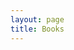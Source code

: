 ```yaml
---
layout: page
title: Books
---
```


  <head>
    <style>
      table,
      tr,
      td {
        border: 0;
        background-color: transparent !important;
      }

      td:first-of-type,
      .exceptional {
        color: #0074d9;
      }

      td:nth-of-type(2) {
        font-style: italic;
      }
    </style>

  </head>

While the natural intuition is that new, fresh information is the most valuable, it's often the opposite: fresh information often has [too much noise](https://fs.blog/2012/05/noise-and-signal-nassim-taleb/) to be useful.

Books are dense and cheap, and my temperament to be slightly impatient with written content makes me a fan of the [massive input style of learning.](https://nintil.com/massive-input-spaced-repetition)

**I've read less than half of these!** I highly recommend skimming and only completing books that really are good all the way through.

<p class="exceptional">Books marked with ● were good</p>
<table>
  <tr>
    <td></td>
    <td>Ford, Neal</td>
    <td>Software Architecture: The Hard Parts</td>
  </tr>

  <tr>
    <td></td>
    <td>Saxon, Lynn</td>
    <td>Sex at Dusk: Lifting the Shiny Wrapping from Sex at Dawn</td>
  </tr>

  <tr>
    <td></td>
    <td>Bhattacharya, Ananyo</td>
    <td>The Man from the Future</td>
  </tr>

  <tr>
    <td></td>
    <td>Lonergan, Bernard J.F.</td>
    <td>Collected Works of Bernard Lonergan</td>
  </tr>

  <tr>
    <td></td>
    <td>Peterson, Eugene H.</td>
    <td>The Message</td>
  </tr>

  <tr>
    <td></td>
    <td>Eckermann, Johann Peter</td>
    <td>Conversations of Goethe</td>
  </tr>

  <tr>
    <td></td>
    <td>Brehm, John</td>
    <td>Poetry of Impermanence, Mindfulness, and Joy</td>
  </tr>

  <tr>
    <td></td>
    <td>Mumford, Lewis</td>
    <td>The City in History</td>
  </tr>

  <tr>
    <td></td>
    <td>Armstrong, Jeffrey</td>
    <td>The Bhagavad Gita Comes Alive: A Radical Translation</td>
  </tr>

  <tr>
    <td></td>
    <td>King, Stephen</td>
    <td>On Writing</td>
  </tr>

  <tr>
    <td></td>
    <td>Mahfouz, Naguib</td>
    <td>The Cairo Trilogy</td>
  </tr>

  <tr>
    <td></td>
    <td>Collins, J.</td>
    <td>The Simple Path to Wealth</td>
  </tr>

  <tr>
    <td></td>
    <td>Carr, Nicholas</td>
    <td>The Shallows</td>
  </tr>

  <tr>
    <td></td>
    <td>Ruden, Sarah</td>
    <td>The Gospels</td>
  </tr>

  <tr>
    <td></td>
    <td>McLuhan, Marshall</td>
    <td>Understanding Media: The Extensions of Man</td>
  </tr>

  <tr>
    <td>●</td>
    <td>Postman, Neil</td>
    <td>Technopoly: The Surrender of Culture to Technology</td>
  </tr>

  <tr>
    <td>●</td>
    <td>Morgan, Edmund S.</td>
    <td>Benjamin Franklin</td>
  </tr>

  <tr>
    <td></td>
    <td>Bacon, Francis</td>
    <td>The New Atlantis</td>
  </tr>

  <tr>
    <td></td>
    <td>Galeson, David W.</td>
    <td>
      Old Masters and Young Geniuses: The Two Life Cycles of Artistic
      Creativity
    </td>
  </tr>

  <tr>
    <td></td>
    <td>Stamets, Paul</td>
    <td>Mycelium Running</td>
  </tr>

  <tr>
    <td></td>
    <td>Roberts, Andrew</td>
    <td>Churchill</td>
  </tr>

  <tr>
    <td></td>
    <td>Nagarjuna</td>
    <td>
      The Fundamental Wisdom of the Middle Way: Nagarjuna's
      Mulamadhyamakakarika
    </td>
  </tr>

  <tr>
    <td></td>
    <td>Kuhn, Thomas</td>
    <td>The Structure of Scientific Revolutions</td>
  </tr>

  <tr>
    <td></td>
    <td>
      Manning, Christopher D.; Raghavan, Prabhakar; Schütze, Hinrich
    </td>
    <td>Introduction to Information Retrieval</td>
  </tr>

  <tr>
    <td></td>
    <td>Spolsky, Joel</td>
    <td>The Best Software Writing I</td>
  </tr>

  <tr>
    <td></td>
    <td>Greenaway, Frank</td>
    <td>John Dalton and the Atom</td>
  </tr>

  <tr>
    <td></td>
    <td>Vinge, Vernor</td>
    <td>A Deepness in the Sky</td>
  </tr>

  <tr>
    <td></td>
    <td>Moon, Charles; Whateley, Michael; Evans, Anthony M.</td>
    <td>Introduction to Mineral Exploration</td>
  </tr>

  <tr>
    <td></td>
    <td>Shelley, Mary</td>
    <td>Frankenstein</td>
  </tr>

  <tr>
    <td></td>
    <td>Popper, Karl; Notturno, M.A.</td>
    <td>The Myth of the Framework</td>
  </tr>

  <tr>
    <td></td>
    <td>Kleppmann, Martin</td>
    <td>Designing Data-Intensive Applications</td>
  </tr>

  <tr>
    <td></td>
    <td>Tufte, Edward R.</td>
    <td>The Visual Display of Quantitative Information</td>
  </tr>

  <tr>
    <td></td>
    <td>Schuler, Lou; Cosgrove, Alwyn</td>
    <td>The New Rules of Lifting</td>
  </tr>

  <tr>
    <td></td>
    <td>Hitchens, Christopher</td>
    <td>Letters to a Young Contrarian</td>
  </tr>

  <tr>
    <td></td>
    <td>Levy, Steven</td>
    <td>Hackers</td>
  </tr>

  <tr>
    <td></td>
    <td>Gil, Elad</td>
    <td>High Growth Handbook</td>
  </tr>

  <tr>
    <td></td>
    <td>Petzinger, Thomas</td>
    <td>Hard Landing</td>
  </tr>

  <tr>
    <td></td>
    <td>Bloom, Allan; Kirsch, Adam</td>
    <td>The Republic of Plato</td>
  </tr>

  <tr>
    <td></td>
    <td>Parfit, Derek</td>
    <td>Reasons and Persons</td>
  </tr>

  <tr>
    <td></td>
    <td>Deutsch, David</td>
    <td>The Fabric of Reality</td>
  </tr>

  <tr>
    <td></td>
    <td>Boswell, James</td>
    <td>The Life of Samuel Johnson</td>
  </tr>

  <tr>
    <td></td>
    <td>Hemingway, Ernest</td>
    <td>A Moveable Feast</td>
  </tr>

  <tr>
    <td></td>
    <td>Unknown</td>
    <td>The Best of edw519</td>
  </tr>

  <tr>
    <td>●</td>
    <td>Cajal, Santiago Ramón y</td>
    <td>Advice for a Young Investigator</td>
  </tr>

  <tr>
    <td></td>
    <td>Mumford, Lewis</td>
    <td>The Myth of the Machine</td>
  </tr>

  <tr>
    <td></td>
    <td>Malcolm, Janet</td>
    <td>The Journalist and the Murderer</td>
  </tr>

  <tr>
    <td></td>
    <td>Eco, Umberto</td>
    <td>Foucault's Pendulum</td>
  </tr>

  <tr>
    <td></td>
    <td>Vinge, Vernor</td>
    <td>A Fire Upon the Deep</td>
  </tr>

  <tr>
    <td></td>
    <td>Stegner, Wallace</td>
    <td>Angle of Repose</td>
  </tr>

  <tr>
    <td></td>
    <td>Suits, Bernard</td>
    <td>The Grasshopper: Games, Life, and Utopia</td>
  </tr>

  <tr>
    <td>●</td>
    <td>Hitchens, Christopher</td>
    <td>Mortality</td>
  </tr>

  <tr>
    <td></td>
    <td>Ziporyn, trans. Brook</td>
    <td>Zhuangzi: The Complete Writings</td>
  </tr>

  <tr>
    <td></td>
    <td>Tzu, Chuang</td>
    <td>The Book of Chuang Tzu</td>
  </tr>

  <tr>
    <td></td>
    <td>Nietzsche, Friedrich</td>
    <td>Thus Spoke Zarathustra</td>
  </tr>

  <tr>
    <td></td>
    <td>Murakami, Haruki</td>
    <td>Kafka on the Shore</td>
  </tr>

  <tr>
    <td></td>
    <td>Olson, Mancur</td>
    <td>
      The Rise and Decline of Nations: Economic Growth, Stagflation, and
      Social Rigidities
    </td>
  </tr>

  <tr>
    <td></td>
    <td>Kundera, Milan</td>
    <td>The Unbearable Lightness of Being</td>
  </tr>

  <tr>
    <td></td>
    <td>Herold, J. Christopher</td>
    <td>Mind of Napoleon</td>
  </tr>

  <tr>
    <td></td>
    <td>Egan, Kieran</td>
    <td>
      The Educated Mind: How Cognitive Tools Shape Our Understanding
    </td>
  </tr>

  <tr>
    <td></td>
    <td>Krishnamurti</td>
    <td>Think on These Things</td>
  </tr>

  <tr>
    <td>●</td>
    <td>Salter, James</td>
    <td>The Hunters</td>
  </tr>

  <tr>
    <td></td>
    <td>Moitessier, Bernard</td>
    <td>The Long Way</td>
  </tr>

  <tr>
    <td></td>
    <td>Wills, Garry</td>
    <td>Nixon Agonistes</td>
  </tr>

  <tr>
    <td>●</td>
    <td>Morison, Elting E.</td>
    <td>Men, Machines, and Modern Times</td>
  </tr>

  <tr>
    <td></td>
    <td>Goldacre, Ben</td>
    <td>Bad Pharma</td>
  </tr>

  <tr>
    <td></td>
    <td>Lee, Bruce</td>
    <td>Striking Thoughts - Bruce Lee's Wisdom for Daily Living</td>
  </tr>

  <tr>
    <td></td>
    <td>Founder, CEO & Chairman of Genentech, Inc.</td>
    <td>Genentech Oral History</td>
  </tr>

  <tr>
    <td></td>
    <td>Assange, Julian</td>
    <td>Cypherpunks</td>
  </tr>

  <tr>
    <td></td>
    <td>Mongan, John</td>
    <td>Programming Interviews Exposed</td>
  </tr>

  <tr>
    <td></td>
    <td>Wolfe, Tom</td>
    <td>The Right Stuff</td>
  </tr>

  <tr>
    <td></td>
    <td>Olson, Jeff</td>
    <td>The Slight Edge</td>
  </tr>

  <tr>
    <td></td>
    <td>Root-Bernstein, Robert Scott</td>
    <td>
      Discovering, Inventing and Solving Problems at the Frontiers of
      Scientific Knowledge
    </td>
  </tr>

  <tr>
    <td></td>
    <td>Pólya, G.</td>
    <td>How to Solve It</td>
  </tr>

  <tr>
    <td></td>
    <td>Koster, Raph</td>
    <td>A Theory of Fun</td>
  </tr>

  <tr>
    <td></td>
    <td>Egan, Greg</td>
    <td>The Clockwork Rocket</td>
  </tr>

  <tr>
    <td></td>
    <td>Lawrence, T.E.</td>
    <td>The Seven Pillars of Wisdom</td>
  </tr>

  <tr>
    <td>●</td>
    <td>Tan, Shaun</td>
    <td>The Arrival</td>
  </tr>

  <tr>
    <td></td>
    <td>Goldsmith, Marshall; Reiter, Mark</td>
    <td>
      What Got You Here Won't Get You There: How Successful People
      Become Even More Successful
    </td>
  </tr>

  <tr>
    <td></td>
    <td>Pema Chödrön</td>
    <td>The Wisdom of No Escape</td>
  </tr>

  <tr>
    <td>●</td>
    <td>Klinkenborg, Verlyn</td>
    <td>Several Short Sentences About Writing</td>
  </tr>

  <tr>
    <td></td>
    <td>Kushner, David</td>
    <td>Masters of Doom</td>
  </tr>

  <tr>
    <td></td>
    <td>McConnell, Steve</td>
    <td>Code Complete</td>
  </tr>

  <tr>
    <td></td>
    <td>Eggers, Dave</td>
    <td>
      A Heartbreaking Work of Staggering Genius: A Memoir Based on a
      True Story
    </td>
  </tr>

  <tr>
    <td></td>
    <td>Steves, Rick</td>
    <td>Rick Steves Europe Through the Back Door 2018</td>
  </tr>

  <tr>
    <td></td>
    <td>Klosterman, Chuck</td>
    <td>But What If We're Wrong?</td>
  </tr>

  <tr>
    <td></td>
    <td>McPhee, John</td>
    <td>A Sense of Where You Are: Bill Bradley at Princeton</td>
  </tr>

  <tr>
    <td></td>
    <td>Hardy, G.H.</td>
    <td>A Mathematician's Apology</td>
  </tr>

  <tr>
    <td>●</td>
    <td>Frankfurt, Harry</td>
    <td>On Bullshit</td>
  </tr>

  <tr>
    <td>●</td>
    <td>Finnegan, William</td>
    <td>Barbarian Days</td>
  </tr>

  <tr>
    <td></td>
    <td>Thomas, Elizabeth Marshall</td>
    <td>The Old Way</td>
  </tr>

  <tr>
    <td></td>
    <td>Goldstein, Rebecca</td>
    <td>Incompleteness: The Proof and Paradox of Kurt Gödel</td>
  </tr>

  <tr>
    <td></td>
    <td>Sillitoe, Alan</td>
    <td>The Loneliness of the Long Distance Runner</td>
  </tr>

  <tr>
    <td>●</td>
    <td>Foundation, Point</td>
    <td>Whole Earth Catalog</td>
  </tr>

  <tr>
    <td></td>
    <td>Aaronson, Scott</td>
    <td>Quantum Computing Since Democritus</td>
  </tr>

  <tr>
    <td></td>
    <td>Fitzgerald, F. Scott</td>
    <td>Tender Is the Night</td>
  </tr>

  <tr>
    <td></td>
    <td>Mumford, Lewis</td>
    <td>Technics and Civilization</td>
  </tr>

  <tr>
    <td></td>
    <td>Osnos, Evan</td>
    <td>Age of Ambition</td>
  </tr>

  <tr>
    <td></td>
    <td>Basho, Matsuo</td>
    <td>On Love and Barley: Haiku of Basho</td>
  </tr>

  <tr>
    <td>●</td>
    <td>Clarke, Larry</td>
    <td>Tulsa</td>
  </tr>

  <tr>
    <td></td>
    <td>Hunt, Andrew; Thomas, David</td>
    <td>The Pragmatic Programmer: From Journeyman to Master</td>
  </tr>

  <tr>
    <td>●</td>
    <td>Tsu, Lao</td>
    <td>Tao Te Ching</td>
  </tr>

  <tr>
    <td></td>
    <td>Clark, Kenneth</td>
    <td>The Nude, a Study in Ideal Form</td>
  </tr>

  <tr>
    <td></td>
    <td>Child, Lydia Maria</td>
    <td>American Frugal Housewife</td>
  </tr>

  <tr>
    <td></td>
    <td>Popper, Karl</td>
    <td>The Open Society and Its Enemies</td>
  </tr>

  <tr>
    <td></td>
    <td>Eghbal, Nadia</td>
    <td>Working in Public</td>
  </tr>

  <tr>
    <td></td>
    <td>Roth, Benjamin; Ledbetter, James; Roth, Daniel B.</td>
    <td>The Great Depression: A Diary</td>
  </tr>

  <tr>
    <td></td>
    <td>Miller, Madeline</td>
    <td>Circe</td>
  </tr>

  <tr>
    <td></td>
    <td>Easwaran, Eknath</td>
    <td>The Bhagavad Gita</td>
  </tr>

  <tr>
    <td>●</td>
    <td>Mitchell, Stephen</td>
    <td>Bhagavad Gita</td>
  </tr>

  <tr>
    <td></td>
    <td>Cole, K.C.</td>
    <td>
      Something Incredibly Wonderful Happens: An Intimate Biography of
      Frank Oppenheimer
    </td>
  </tr>

  <tr>
    <td></td>
    <td>Feynman, Richard P.</td>
    <td>The Pleasure of Finding Things Out</td>
  </tr>

  <tr>
    <td></td>
    <td>Gordon, J.E.</td>
    <td>Structures: Or Why Things Don't Fall Down</td>
  </tr>

  <tr>
    <td></td>
    <td>Caplan, Bryan</td>
    <td>The Case against Education</td>
  </tr>
  <tr>
    <td></td>
    <td>Newton, Sir Isaac</td>
    <td>
      The Principia: Mathematical Principles of Natural Philosophy
    </td>
  </tr>
  <tr>
    <td></td>
    <td>Hamilton, Edith</td>
    <td>
      Mythology: Timeless Tales of Gods and Heroes, 75th Anniversary
      Illustrated Edition
    </td>
  </tr>
  <tr>
    <td>●</td>
    <td>Wilde, Oscar,Frankel, Nicholas</td>
    <td>The Uncensored Picture of Dorian Gray</td>
  </tr>
  <tr>
    <td></td>
    <td>Pueblo, Yung</td>
    <td>Inward</td>
  </tr>
  <tr>
    <td></td>
    <td>Plutarch & Stadter, Philip A. & Waterfield, Robin</td>
    <td>Greek Lives</td>
  </tr>
  <tr>
    <td></td>
    <td>Sacks, Oliver</td>
    <td>On the Move</td>
  </tr>
  <tr>
    <td></td>
    <td>Waldrop, M. Mitchell</td>
    <td>The Dream Machine</td>
  </tr>
  <tr>
    <td></td>
    <td>Mechner, Jordan</td>
    <td>The Making of Prince of Persia: Journals 1985-1993</td>
  </tr>
  <tr>
    <td></td>
    <td>Glass, Robert L.</td>
    <td>
      Addison Wesley - Facts and Fallacies of Software Engineering
    </td>
  </tr>
  <tr>
    <td>●</td>
    <td>Henri, Robert</td>
    <td>The Art Spirit</td>
  </tr>
  <tr>
    <td></td>
    <td>Père, Alexandre Dumas</td>
    <td>The Count of Monte Cristo</td>
  </tr>
  <tr>
    <td></td>
    <td>Alexander, Caroline</td>
    <td>The Endurance: Shackleton's Legendary Antarctic Expedition</td>
  </tr>
  <tr>
    <td></td>
    <td>Kidder, Tracy</td>
    <td>The Soul of a New Machine</td>
  </tr>
  <tr>
    <td></td>
    <td>
      Saavedra, Miguel De Cervantes & Grossman, Edith & Bloom, Harold
    </td>
    <td>Don Quixote</td>
  </tr>

  <tr>
    <td></td>
    <td>Kaufman, Josh</td>
    <td>
      How to Fight a Hydra: Face Your Fears, Pursue Your Ambitions, and
      Become the Hero You Are Destined to Be
    </td>
  </tr>
  <tr>
    <td>●</td>
    <td>Crawford, Matthew B.</td>
    <td>
      World Beyond Your Head : On Becoming an Individual in an Age of
      Distraction (9780374708443)
    </td>
  </tr>
  <tr>
    <td></td>
    <td>Richardson, Bailey & Huynh, Kevin & Sotto, Kai Elmer</td>
    <td>Get Together: How to build a community with your people</td>
  </tr>
  <tr>
    <td></td>
    <td>Larson, Will</td>
    <td>Staff Engineer: Leadership beyond the management track</td>
  </tr>
  <tr>
    <td>●</td>
    <td>Simmons, Dan</td>
    <td>Hyperion</td>
  </tr>
  <tr>
    <td></td>
    <td>Desconocido</td>
    <td>Heartstopper</td>
  </tr>
  <tr>
    <td></td>
    <td>Taleb, Nassim Nicholas</td>
    <td>Statistical Consequences of Fat Tails</td>
  </tr>
  <tr>
    <td>●</td>
    <td>Kuran, Timur</td>
    <td>
      Private Truths, Public Lies. The Social Consequences of Preference
      Falsification (1997, Harvard University Press)
    </td>
  </tr>
  <tr>
    <td></td>
    <td>Dawkins, Richard</td>
    <td>The Blind Watchmaker</td>
  </tr>
  <tr>
    <td></td>
    <td>Unknown</td>
    <td>Structure and Interpretation of Computer Programs</td>
  </tr>
  <tr>
    <td></td>
    <td>Unknown</td>
    <td>Images of Organization</td>
  </tr>
  <tr>
    <td></td>
    <td>Jackall, Robert</td>
    <td>Moral Mazes: The World of Corporate Managers</td>
  </tr>

  <tr>
    <td></td>
    <td>Gallwey, W. Timothy</td>
    <td>The Inner Game of Tennis</td>
  </tr>
  <tr>
    <td></td>
    <td>Smart, Nigel</td>
    <td>Cryptography: An Introduction</td>
  </tr>
  <tr>
    <td></td>
    <td>Root-Bernstein, Robert</td>
    <td>
      Sparks of Genius: The 13 Thinking Tools of the World's Most
      Creative People
    </td>
  </tr>
  <tr>
    <td></td>
    <td>Lane, Nick</td>
    <td>The Vital Question: Why Is Life the Way It Is?</td>
  </tr>
  <tr>
    <td></td>
    <td>Lansing, Alfred</td>
    <td>Endurance</td>
  </tr>
  <tr>
    <td></td>
    <td>Compilers</td>
    <td>Principles, Techniques, and Tools 2nd Edition</td>
  </tr>
  <tr>
    <td></td>
    <td>Henrich, Joseph</td>
    <td>
      The Secret of Our Success: How Culture Is Driving Human Evolution,
      Domesticating Our Species, and Making Us Smarter
    </td>
  </tr>
  <tr>
    <td></td>
    <td>Herlihy, Maurice</td>
    <td>The Art of Multiprocessor Programming, 2nd Edition</td>
  </tr>
  <tr>
    <td></td>
    <td>Peterson, Jordan B.</td>
    <td>Beyond Order</td>
  </tr>
  <tr>
    <td></td>
    <td>Durant, Will</td>
    <td>The Greatest Minds and Ideas of All Time</td>
  </tr>
  <tr>
    <td>●</td>
    <td>Yourcenar, Marguerite</td>
    <td>Memoirs of Hadrian</td>
  </tr>
  <tr>
    <td></td>
    <td>Gawande, Atul</td>
    <td>Being Mortal: Medicine and What Matters in the End</td>
  </tr>
  <tr>
    <td></td>
    <td>Snyder, Timothy</td>
    <td>Bloodlands</td>
  </tr>
  <tr>
    <td></td>
    <td>Horowitz, Ben</td>
    <td>
      The Hard Thing About Hard Things: Building a Business When There
      Are No Easy Answers
    </td>
  </tr>
  <tr>
    <td></td>
    <td>Grant, Adam</td>
    <td>Originals: How Non-Conformists Move the World</td>
  </tr>
  <tr>
    <td></td>
    <td>Machiavelli, Niccolo</td>
    <td>Discourses on Livy (Oxford World's Classics)</td>
  </tr>
  <tr>
    <td></td>
    <td>Huxley, Aldous</td>
    <td>Brave New World</td>
  </tr>
  <tr>
    <td></td>
    <td>Elaine N. Marieb, Katja Hoehn</td>
    <td>Human Anatomy and Physiology</td>
  </tr>
  <tr>
    <td></td>
    <td>Psyd, Sally M. Winston & Seif, Martin N. Phd</td>
    <td>
      Overcoming Unwanted Intrusive Thoughts: A CBT-Based Guide to
      Getting Over Frightening, Obsessive, or Disturbing Thoughts
    </td>
  </tr>
  <tr>
    <td></td>
    <td>Brett Slatkin</td>
    <td>
      Effective Python: 90 Specific Ways to Write Better Python, 2nd
      Edition
    </td>
  </tr>
  <tr>
    <td></td>
    <td>Ousterhout, John</td>
    <td>A Philosophy of Software Design</td>
  </tr>
  <tr>
    <td></td>
    <td>Batchelor, Stephen</td>
    <td>Buddhism without Beliefs</td>
  </tr>
  <tr>
    <td></td>
    <td>Silvera, Adam</td>
    <td>They Both Die at the End</td>
  </tr>
  <tr>
    <td></td>
    <td>Polya, G.</td>
    <td>How to Solve It (Princeton Science Library)</td>
  </tr>
  <tr>
    <td>●</td>
    <td>Miller, Madeline</td>
    <td>The Song of Achilles</td>
  </tr>
  <tr>
    <td></td>
    <td>Feynman, Richard P.</td>
    <td>The Meaning of It All: Thoughts of a Citizen-Scientist</td>
  </tr>
  <tr>
    <td></td>
    <td>Thiel, Peter & Masters, Blake</td>
    <td>Zero to One: Notes on Startups, or How to Build the Future</td>
  </tr>
  <tr>
    <td></td>
    <td>Unknown</td>
    <td>The Carnivore Cookbook 1 1</td>
  </tr>
  <tr>
    <td></td>
    <td>Baker, Shawn</td>
    <td>The Carnivore Diet</td>
  </tr>
  <tr>
    <td></td>
    <td>Duke, Annie</td>
    <td>Thinking in Bets</td>
  </tr>
  <tr>
    <td></td>
    <td>Kleon, Austin</td>
    <td>
      Steal Like an Artist: 10 Things Nobody Told You About Being
      Creative
    </td>
  </tr>
  <tr>
    <td></td>
    <td>Unknown</td>
    <td>The Princeton Companion to Mathematics</td>
  </tr>
  <tr>
    <td></td>
    <td>Machiavelli, Niccolo</td>
    <td>The Prince</td>
  </tr>
  <tr>
    <td></td>
    <td>Dixit, Avinash</td>
    <td>Microeconomics: A Very Short Introduction</td>
  </tr>
  <tr>
    <td></td>
    <td>Hazlitt, Henry</td>
    <td>Economics in One Lesson</td>
  </tr>
  <tr>
    <td></td>
    <td>Mello, Anthony de & Stroud, J. Anthony</td>
    <td>The Way to Love: The Last Meditations of Anthony de Mello</td>
  </tr>
  <tr>
    <td></td>
    <td>Bacon, Francis</td>
    <td>The Essays or Counsels, Civil and Moral</td>
  </tr>
  <tr>
    <td></td>
    <td>Zen, Presentation</td>
    <td>Simple Ideas on Presentation Design and Delivery (2nd ed)</td>
  </tr>
  <tr>
    <td></td>
    <td>DeMarco, Tom</td>
    <td>Peopleware: Productive Projects and Teams (3rd Edition)</td>
  </tr>
  <tr>
    <td></td>
    <td>Demarco, Tom</td>
    <td>
      Slack: Getting Past Burnout, Busywork, and the Myth of Total
      Efficiency
    </td>
  </tr>
  <tr>
    <td></td>
    <td>Lakoff, George</td>
    <td>
      Don't Think of an Elephant!: Know Your Values and Frame the Debate
    </td>
  </tr>
  <tr>
    <td></td>
    <td>Grove, Andrew S.</td>
    <td>Only the Paranoid Survive</td>
  </tr>
  <tr>
    <td></td>
    <td>Euclid</td>
    <td>The first six books of the Elements of Euclid</td>
  </tr>
  <tr>
    <td></td>
    <td>Pascarelli, Emil F.</td>
    <td>
      Dr. Pascarelli's complete guide to repetitive strain injury: what
      you need to know about RSI and carpal tunnel syndrome
    </td>
  </tr>
  <tr>
    <td></td>
    <td>Wong, Eva</td>
    <td>Lieh-tzu</td>
  </tr>
  <tr>
    <td></td>
    <td>Blofeld, John</td>
    <td>The Zen Teaching of Huang-Po: On the Transmission of Mind</td>
  </tr>
  <tr>
    <td></td>
    <td>Osho</td>
    <td>Osho, Books I have Loved</td>
  </tr>
  <tr>
    <td></td>
    <td>Varian, Hal R</td>
    <td>Intermediate Microeconomics</td>
  </tr>
  <tr>
    <td></td>
    <td>Morris, Edmund</td>
    <td>Edison</td>
  </tr>
  <tr>
    <td></td>
    <td>Unknown</td>
    <td>Your Brain on Porn</td>
  </tr>

  <tr>
    <td></td>
    <td>Voltaire</td>
    <td>Candide (Barnes & Noble Classics Series)</td>
  </tr>
  <tr>
    <td></td>
    <td>Huang, Taoist Master Alfred</td>
    <td>The Complete I Ching - 10th Anniversary Edition</td>
  </tr>
  <tr>
    <td></td>
    <td>Swartz, Aaron</td>
    <td>The Boy Who Could Change the World</td>
  </tr>
  <tr>
    <td></td>
    <td>Watts, Alan</td>
    <td>The Book: On the Taboo Against Knowing Who You Are</td>
  </tr>
  <tr>
    <td></td>
    <td>Unknown</td>
    <td>
      The Origins of Virtue: Human Instincts and the Evolution of
      Cooperation
    </td>
  </tr>
  <tr>
    <td></td>
    <td>Owens, Delia</td>
    <td>Where the Crawdads Sing</td>
  </tr>
  <tr>
    <td></td>
    <td>Jaynes, E. T.</td>
    <td>Probability Theory the Logic of Science</td>
  </tr>
  <tr>
    <td></td>
    <td>Kim, Gene & Behr, Kevin & Spafford, George</td>
    <td>The Phoenix Project</td>
  </tr>
  <tr>
    <td></td>
    <td>Goldratt, Eliyahu M.</td>
    <td>The Goal: A Process of Ongoing Improvement</td>
  </tr>
  <tr>
    <td></td>
    <td>Larson, Will</td>
    <td>An Elegant Puzzle: Systems of Engineering Management</td>
  </tr>
  <tr>
    <td></td>
    <td>Kishimi, Ichiro</td>
    <td>
      The Courage to be Disliked: The Japanese phenomenon that shows you
      how to free yourself, change your life and achieve real happiness
    </td>
  </tr>
  <tr>
    <td></td>
    <td>Neil, Drew</td>
    <td>Practical Vim, Second Edition</td>
  </tr>
  <tr>
    <td></td>
    <td>Murakami, Haruki</td>
    <td>What I Talk About When I Talk About Running</td>
  </tr>
  <tr>
    <td></td>
    <td>Emerson, Ralph Waldo</td>
    <td>
      Delphi Complete Works of Ralph Waldo Emerson (Illustrated) (Delphi
      Poets Series)
    </td>
  </tr>
  <tr>
    <td></td>
    <td>Ruhlman, Michael</td>
    <td>
      Ruhlman's Twenty: 20 Techniques, 200 Recipes, a Cook's Manifesto
    </td>
  </tr>
  <tr>
    <td></td>
    <td>Rippetoe, Mark & Kilgore, Lon</td>
    <td>Starting Strength: Basic Barbell Training</td>
  </tr>
  <tr>
    <td></td>
    <td>Jorgenson, Eric</td>
    <td>
      The Almanack of Naval Ravikant: A Guide to Wealth and Happiness
    </td>
  </tr>
  <tr>
    <td></td>
    <td>Homer & Powell, Barry B.</td>
    <td>The Odyssey</td>
  </tr>
  <tr>
    <td></td>
    <td>Abbott, Edwin A.</td>
    <td>Flatland</td>
  </tr>
  <tr>
    <td></td>
    <td>Feynman, Richard P.</td>
    <td>Six Easy Pieces</td>
  </tr>
  <tr>
    <td></td>
    <td>Kierkegaard, Soren</td>
    <td>Either/Or: A Fragment of Life</td>
  </tr>
  <tr>
    <td></td>
    <td>Jung, C. G.</td>
    <td>The Red Book: A Reader's Edition</td>
  </tr>
  <tr>
    <td></td>
    <td>Goggins, David</td>
    <td>Can't Hurt Me: Master Your Mind and Defy the Odds</td>
  </tr>
  <tr>
    <td></td>
    <td>Schopenhauer, Arthur</td>
    <td>Counsels and Maxims</td>
  </tr>
  <tr>
    <td></td>
    <td>Italo Calvino</td>
    <td>Invisible Cities</td>
  </tr>
  <tr>
    <td></td>
    <td>Haidt, Jonathan</td>
    <td>
      The Righteous Mind: Why Good People Are Divided by Politics and
      Religion
    </td>
  </tr>
  <tr>
    <td></td>
    <td>Steven, Pressfield,</td>
    <td>The War of Art</td>
  </tr>
  <tr>
    <td></td>
    <td>Liu, Cixin</td>
    <td>The Wandering Earth</td>
  </tr>
  <tr>
    <td></td>
    <td>Gottlieb, Anthony</td>
    <td>The Dream of Reason</td>
  </tr>
  <tr>
    <td></td>
    <td>Descartes, René</td>
    <td>
      Discourse on the Method of Rightly Conducting One's Reason and of
      Seeking Truth in the Sciences
    </td>
  </tr>
  <tr>
    <td></td>
    <td>Design</td>
    <td>
      Design Patterns: Elements of Reusable Object-Oriented Software
      (1994)-1
    </td>
  </tr>
  <tr>
    <td></td>
    <td>Schopenhauer, Arthur</td>
    <td>Essays and Aphorisms</td>
  </tr>
  <tr>
    <td></td>
    <td>Dalio, Ray</td>
    <td>Principles</td>
  </tr>
  <tr>
    <td></td>
    <td>Richardson, Robert D. Jr.</td>
    <td>Emerson: The Mind on Fire</td>
  </tr>
  <tr>
    <td></td>
    <td>Tchaikovsky, Adrian</td>
    <td>Children of Time</td>
  </tr>
  <tr>
    <td></td>
    <td>Hesse, Hermann</td>
    <td>Siddhartha</td>
  </tr>
  <tr>
    <td></td>
    <td>P.B.Osinga, Frans</td>
    <td>
      Science, Strategy and War: The strategic theory of John Boyd
    </td>
  </tr>
  <tr>
    <td>●</td>
    <td>Mello, Anthony de</td>
    <td>Awareness: The Perils and Opportunities of Reality</td>
  </tr>
  <tr>
    <td></td>
    <td>Pollan, Michael</td>
    <td>How to Change Your Mind</td>
  </tr>
  <tr>
    <td></td>
    <td>Palaver, Wolfgang</td>
    <td>
      René Girard's Mimetic Theory (Studies in Violence, Mimesis, &
      Culture)
    </td>
  </tr>
  <tr>
    <td></td>
    <td>Charan, Ram</td>
    <td>What the CEO Wants You to Know, Expanded and Updated</td>
  </tr>
  <tr>
    <td></td>
    <td>Yogananda, Paramahansa</td>
    <td>Autobiography of a Yogi (The Complete Edition)</td>
  </tr>
  <tr>
    <td></td>
    <td>Tufte, Edward</td>
    <td>Envisioning Information</td>
  </tr>
  <tr>
    <td></td>
    <td>Lewis, C.S.</td>
    <td>Inner Ring</td>
  </tr>
  <tr>
    <td>●</td>
    <td>Deutsch, David</td>
    <td>The Beginning of Infinity</td>
  </tr>
  <tr>
    <td></td>
    <td>Sivers, Derek</td>
    <td>Hell Yeah or No</td>
  </tr>
  <tr>
    <td></td>
    <td>Jaynes, Julian</td>
    <td>
      The Origin of Consciousness in the Breakdown of the Bicameral Mind
    </td>
  </tr>
  <tr>
    <td>●</td>
    <td>Lakoff, George & Johnson, Mark</td>
    <td>Metaphors We Live By</td>
  </tr>
  <tr>
    <td></td>
    <td>Alexander, Christopher</td>
    <td>Notes on the Synthesis of Form (Harvard Paperbacks)</td>
  </tr>
  <tr>
    <td></td>
    <td>Language, A Pattern</td>
    <td>A Pattern Language</td>
  </tr>
  <tr>
    <td></td>
    <td>Christensen, Inger</td>
    <td>alphabet (New Directions)</td>
  </tr>
  <tr>
    <td></td>
    <td>Caro, Robert A</td>
    <td>The Power Broker: Robert Moses and the fall of New York</td>
  </tr>
  <tr>
    <td></td>
    <td>Franklin, Benjamin</td>
    <td>The Autobiography of Benjamin Franklin</td>
  </tr>
  <tr>
    <td></td>
    <td>Miller, Alice</td>
    <td>The Drama of the Gifted Child</td>
  </tr>
  <tr>
    <td></td>
    <td>Drucker, Peter Ferdinand</td>
    <td>Managing Oneself</td>
  </tr>
  <tr>
    <td></td>
    <td>Weinberg, Gerald M.</td>
    <td>
      Becoming a Technical Leader: An Organic Problem-Solving Approach
    </td>
  </tr>
  <tr>
    <td></td>
    <td>Kreider, Tim</td>
    <td>We Learn Nothing</td>
  </tr>
  <tr>
    <td></td>
    <td>Ringer, Robert</td>
    <td>Winning Through Intimidation</td>
  </tr>
  <tr>
    <td>●</td>
    <td>Sacks, Oliver</td>
    <td>Gratitude</td>
  </tr>
  <tr>
    <td></td>
    <td>URSULA K, LE GUIN</td>
    <td>The Left Hand Of Darkness</td>
  </tr>
  <tr>
    <td></td>
    <td>Sedgewick, Robert & Wayne, Kevin</td>
    <td>Algorithms: Part I</td>
  </tr>
  <tr>
    <td></td>
    <td>McCarthy, Cormac</td>
    <td>Blood Meridian</td>
  </tr>
  <tr>
    <td>●</td>
    <td>Hesse, Hermann</td>
    <td>Narcissus and Goldmund</td>
  </tr>
  <tr>
    <td>●</td>
    <td>Seneca, Lucius Annaeus</td>
    <td>
      Moral Letters to Lucilius / Letters from a Stoic (Epistulae
      Morales ad Lucilium)
    </td>
  </tr>
  <tr>
    <td></td>
    <td>Stephenson, Neal</td>
    <td>Snow Crash</td>
  </tr>
  <tr>
    <td></td>
    <td>Brennan-Jobs, Lisa</td>
    <td>Small Fry</td>
  </tr>
  <tr>
    <td></td>
    <td>Kaufman, Josh</td>
    <td>The Personal MBA</td>
  </tr>
  <tr>
    <td></td>
    <td>Palmer, Ada</td>
    <td>Too Like the Lightning (Terra Ignota)</td>
  </tr>
  <tr>
    <td></td>
    <td>Seligman, Martin E. P.</td>
    <td>What You Can Change ... And What You Can't*</td>
  </tr>
  <tr>
    <td></td>
    <td>McDowell, Gayle Laakmann</td>
    <td>
      Cracking the Coding Interview: 189 Programming Questions and
      Solutions 6th Edition
    </td>
  </tr>
  <tr>
    <td></td>
    <td>Postman, Neil</td>
    <td>
      Amusing Ourselves to Death: Public Discourse in the Age of Show
      Business (20th Anniversary Edition)
    </td>
  </tr>
  <tr>
    <td>●</td>
    <td>Davidson, James Dale & Rees-Mogg, William</td>
    <td>
      The Sovereign Individual: Mastering the Transition to the
      Information Age
    </td>
  </tr>
  <tr>
    <td></td>
    <td>Durant, Will</td>
    <td>The Lessons of History</td>
  </tr>
  <tr>
    <td></td>
    <td>Christian, Brian</td>
    <td>
      Algorithms to Live By: The Computer Science of Human Decisions
    </td>
  </tr>
  <tr>
    <td></td>
    <td>Cuddy, Amy</td>
    <td>
      Presence: Bringing Your Boldest Self to Your Biggest Challenges
    </td>
  </tr>
  <tr>
    <td></td>
    <td>Sukel, Kayt</td>
    <td>
      The Art of Risk: The New Science of Courage, Caution, and Chance
    </td>
  </tr>
  <tr>
    <td></td>
    <td>Rao, Venkatesh</td>
    <td>
      Tempo: timing, tactics and strategy in narrative-driven
      decision-making
    </td>
  </tr>
  <tr>
    <td>●</td>
    <td>Seng-ts'an & Clark, Richard B.</td>
    <td>Hsin-Hsin Ming</td>
  </tr>
  <tr>
    <td></td>
    <td>Thoreau, Henry David</td>
    <td>Walden and Civil Disobedience</td>
  </tr>
  <tr>
    <td></td>
    <td>Rumelt, Richard</td>
    <td>Good Strategy/Bad Strategy</td>
  </tr>
  <tr>
    <td></td>
    <td>GIRARD, RENÉ</td>
    <td>The Girard Reader</td>
  </tr>
  <tr>
    <td></td>
    <td>Unknown</td>
    <td>The Boron Letters</td>
  </tr>
  <tr>
    <td></td>
    <td>Brown, Pierce</td>
    <td>Golden Son</td>
  </tr>
  <tr>
    <td></td>
    <td>Rao, Venkatesh</td>
    <td>Be Slightly Evil: A Playbook for Sociopaths</td>
  </tr>
  <tr>
    <td></td>
    <td>Girard, Rene & Williams, James G.</td>
    <td>I See Satan Fall Like Lightning</td>
  </tr>
  <tr>
    <td></td>
    <td>Homer</td>
    <td>The Iliad: (The Stephen Mitchell Translation)</td>
  </tr>
  <tr>
    <td>●</td>
    <td>Brown, Pierce</td>
    <td>Red Rising</td>
  </tr>
  <tr>
    <td></td>
    <td>Initiates, Three</td>
    <td>The Kybalion</td>
  </tr>
  <tr>
    <td></td>
    <td>Williams, John D.</td>
    <td>
      The Compleat Strategyst: Being a Primer on the Theory of Games of
      Strategy
    </td>
  </tr>
  <tr>
    <td></td>
    <td>Hanh, Thich Nhat</td>
    <td>The Art of Communicating</td>
  </tr>
  <tr>
    <td></td>
    <td>Navarro, Joe</td>
    <td>What Every BODY is Saying</td>
  </tr>
  <tr>
    <td></td>
    <td>Maggio, Rosalie</td>
    <td>
      How to Say It, Third Edition: Choice Words, Phrases, Sentences,
      and Paragraphs for Every Situation
    </td>
  </tr>
  <tr>
    <td></td>
    <td>Mack, Gary & Casstevens, David</td>
    <td>Mind Gym: An Athlete's Guide to Inner Excellence</td>
  </tr>
  <tr>
    <td></td>
    <td>Unknown</td>
    <td>Tao Te Ching Red Pine</td>
  </tr>
  <tr>
    <td></td>
    <td>Brown, Peter C.</td>
    <td>Make It Stick</td>
  </tr>
  <tr>
    <td></td>
    <td>Greene, Robert</td>
    <td>Mastery</td>
  </tr>
  <tr>
    <td></td>
    <td>Trott, Dave</td>
    <td>
      Predatory Thinking: A masterclass in out-thinking the competition
    </td>
  </tr>
  <tr>
    <td></td>
    <td>Richards, Chet</td>
    <td>Certain to Win</td>
  </tr>
  <tr>
    <td></td>
    <td>Rinpoche, Sakyong Miphan</td>
    <td>Turning the Mind Into an Ally</td>
  </tr>
  <tr>
    <td></td>
    <td>Trungpa, Chögyam</td>
    <td>The Collected Works of Chögyam Trungpa: Volume Eight</td>
  </tr>
  <tr>
    <td></td>
    <td>Siu, Ralph Gun Hoy</td>
    <td>The Craft of Power</td>
  </tr>
  <tr>
    <td></td>
    <td>Taleb, Nassim Nicholas</td>
    <td>Antifragile: Things That Gain from Disorder (Incerto)</td>
  </tr>
  <tr>
    <td></td>
    <td>Holiday, Ryan & Hanselman, Stephen</td>
    <td>The Daily Stoic</td>
  </tr>
  <tr>
    <td></td>
    <td>Iger, Robert</td>
    <td>The Ride of a Lifetime</td>
  </tr>
  <tr>
    <td></td>
    <td>Brooks, John</td>
    <td>Business Adventures</td>
  </tr>
  <tr>
    <td></td>
    <td>Gowers, Timothy</td>
    <td>
      Mathematics: A Very Short Introduction (Very Short Introductions)
    </td>
  </tr>
  <tr>
    <td>●</td>
    <td>Rovelli, Carlo</td>
    <td>The Order of Time</td>
  </tr>
  <tr>
    <td></td>
    <td>Susskind, Leonard</td>
    <td>
      The Theoretical Minimum: What You Need to Know to Start Doing
      Physics
    </td>
  </tr>
  <tr>
    <td></td>
    <td>Jiang, Jia</td>
    <td>
      Rejection Proof: How I Beat Fear and Became Invincible Through 100
      Days of Rejection
    </td>
  </tr>
  <tr>
    <td></td>
    <td>Lutz, William</td>
    <td>Doublespeak (Rebel Reads)</td>
  </tr>
  <tr>
    <td></td>
    <td>Herbert, Frank</td>
    <td>Dune: The Gateway Collection</td>
  </tr>
  <tr>
    <td></td>
    <td>Herbert, Frank</td>
    <td>Dune Messiah</td>
  </tr>
  <tr>
    <td></td>
    <td>Suzuki, Shunryu</td>
    <td>Zen Mind, Beginner's Mind</td>
  </tr>
  <tr>
    <td></td>
    <td>thixson</td>
    <td>Krishnamurti The Book Of Life.doc</td>
  </tr>
  <tr>
    <td>●</td>
    <td>Tokitsu, Kenji</td>
    <td>
      Miyamoto Musashi: His Life and Writings (Book of Five Rings)
    </td>
  </tr>
  <tr>
    <td></td>
    <td>Saint-exupery, Antoine de</td>
    <td>Wind, Sand and Stars</td>
  </tr>
  <tr>
    <td></td>
    <td>Deida, David</td>
    <td>The Way of the Superior Man</td>
  </tr>
  <tr>
    <td></td>
    <td>Ravikant, Kamal</td>
    <td>Live Your Truth</td>
  </tr>
  <tr>
    <td></td>
    <td>Gupta, Kapil</td>
    <td>
      Atmamun: The Path To Achieving The Bliss Of The Himalayan Swamis.
      And The Freedom Of A Living God.
    </td>
  </tr>
  <tr>
    <td></td>
    <td>Heinrichs, Jay</td>
    <td>Thank You for Arguing (Revised and Updated)</td>
  </tr>
  <tr>
    <td></td>
    <td>Forsyth, Mark</td>
    <td>
      The Elements of Eloquence: How to Turn the Perfect English Phrase
    </td>
  </tr>
  <tr>
    <td></td>
    <td>W.Hamming, Richard</td>
    <td>The Art of Doing Science and Engineering: Learning to Learn</td>
  </tr>
  <tr>
    <td></td>
    <td>Gupta, Kapil</td>
    <td>
      A Master's Secret Whispers: For Those Who Abhor the Noise and Seek
      the Truth About Life and Living
    </td>
  </tr>
  <tr>
    <td></td>
    <td>Gupta, Kapil</td>
    <td>Direct Truth</td>
  </tr>
  <tr>
    <td></td>
    <td>Miyamoto, Musashi, 1584-1645</td>
    <td>Book of Five Rings (with commentary)</td>
  </tr>
  <tr>
    <td></td>
    <td>Unknown</td>
    <td>1998 Collected Fictions</td>
  </tr>
  <tr>
    <td></td>
    <td>Gray, Charles "Hornblower"</td>
    <td>Labyrinths</td>
  </tr>
  <tr>
    <td></td>
    <td>Chodron, Pema</td>
    <td>When Things Fall Apart</td>
  </tr>
  <tr>
    <td></td>
    <td>
      Thomas H. Cormen, Charles E. Leiserson, Ronald L. Rivest, Clifford
      Stein
    </td>
    <td>Introduction to Algorithms, Third Edition</td>
  </tr>
  <tr>
    <td></td>
    <td>Bernstein, Peter L.</td>
    <td>Against the Gods: The Remarkable Story of Risk</td>
  </tr>
  <tr>
    <td></td>
    <td>McIntyre Ph.D., Marie G.</td>
    <td>
      Secrets to Winning at Office Politics: How to Achieve Your Goals
      and Increase Your Influence at Work
    </td>
  </tr>
  <tr>
    <td></td>
    <td>Wilczek, Frank</td>
    <td>A Beautiful Question</td>
  </tr>
  <tr>
    <td></td>
    <td>Sisson, Mark</td>
    <td>The New Primal Blueprint</td>
  </tr>
  <tr>
    <td></td>
    <td>Gracián, Baltasar</td>
    <td>The Art of Worldly Wisdom</td>
  </tr>
  <tr>
    <td></td>
    <td>McKenna, Jed</td>
    <td>Spiritual Enlightenment - The Damnedest Thing</td>
  </tr>
  <tr>
    <td></td>
    <td>Corey, James S.A.</td>
    <td>Leviathan Wakes (The Expanse)</td>
  </tr>
  <tr>
    <td></td>
    <td>Rippetoe, Mark</td>
    <td>Practical Programming for Strength Training</td>
  </tr>
  <tr>
    <td></td>
    <td>Chayka, Kyle</td>
    <td>The Longing for Less</td>
  </tr>
  <tr>
    <td></td>
    <td>Adyashanti</td>
    <td>The Most Important Thing</td>
  </tr>
  <tr>
    <td></td>
    <td>Unknown</td>
    <td>Details Mens Style Manual</td>
  </tr>
  <tr>
    <td></td>
    <td>Cialdini, Robert B.</td>
    <td>Influence: The Psychology of Persuasion</td>
  </tr>
  <tr>
    <td></td>
    <td>Feynman, Richard P.</td>
    <td>
      "Surely You're Joking, Mr. Feynman!": Adventures of a Curious
      Character
    </td>
  </tr>
  <tr>
    <td></td>
    <td>Flowers, Joseph Campbell; Bill D. Moyers; Betty S.</td>
    <td>The power of myth</td>
  </tr>
  <tr>
    <td></td>
    <td>McKeown, Greg</td>
    <td>Essentialism</td>
  </tr>
  <tr>
    <td></td>
    <td>Cowen, Tyler</td>
    <td>
      Stubborn Attachments: A Vision for a Society of Free, Prosperous,
      and Responsible Individuals
    </td>
  </tr>
  <tr>
    <td></td>
    <td>Coyne, Shawn</td>
    <td>The Story Grid: What Good Editors Know</td>
  </tr>
  <tr>
    <td></td>
    <td>Adyashanti</td>
    <td>Falling into Grace Insights on the End of Suffering</td>
  </tr>
  <tr>
    <td></td>
    <td>Ahrens, Sönke</td>
    <td>
      How to Take Smart Notes: One Simple Technique to Boost Writing,
      Learning and Thinking – for Students, Academics and Nonfiction
      Book Writers
    </td>
  </tr>
  <tr>
    <td>●</td>
    <td>Hard, Robin</td>
    <td>Epictetus: Discourses, Fragments, Handbook</td>
  </tr>
  <tr>
    <td></td>
    <td>Taleb, Nassim Nicholas</td>
    <td>Skin in the Game: Hidden Asymmetries in Daily Life</td>
  </tr>
  <tr>
    <td></td>
    <td>Gendlin, Eugene T.</td>
    <td>Focusing</td>
  </tr>
  <tr>
    <td></td>
    <td>Bennett, Arnold</td>
    <td>How to Live on 24 Hours a Day</td>
  </tr>
  <tr>
    <td></td>
    <td>Kyle, Sam</td>
    <td>
      Playing the Long Game: How to Create Long Term Success in a "Right
      Now" World
    </td>
  </tr>
  <tr>
    <td></td>
    <td>Bevelin, Peter</td>
    <td>Seeking Wisdom: From Darwin To Munger</td>
  </tr>
  <tr>
    <td></td>
    <td>Unknown</td>
    <td>Poor Charlie's Almanack</td>
  </tr>
  <tr>
    <td></td>
    <td>Enns, Blair</td>
    <td>A Win Without Pitching Manifesto</td>
  </tr>
  <tr>
    <td></td>
    <td>Gibran, Kahlil</td>
    <td>The Prophet</td>
  </tr>
  <tr>
    <td></td>
    <td>Cialdini, Robert</td>
    <td>Pre-Suasion</td>
  </tr>
  <tr>
    <td></td>
    <td>Livingston, Gordon</td>
    <td>
      Too Soon Old, Too Late Smart: Thirty True Things You Need to Know
      Now
    </td>
  </tr>
  <tr>
    <td></td>
    <td>Leslie, Ian</td>
    <td>
      Curious: The Desire to Know and Why Your Future Depends On It
    </td>
  </tr>
  <tr>
    <td></td>
    <td>Becky Chambers</td>
    <td>To Be Taught, If Fortunate</td>
  </tr>
  <tr>
    <td></td>
    <td>Parrish, Shane</td>
    <td>The Great Mental Models: General Thinking Concepts</td>
  </tr>
  <tr>
    <td></td>
    <td>Carse, James</td>
    <td>Finite and Infinite Games</td>
  </tr>
  <tr>
    <td></td>
    <td>Clear, James</td>
    <td>Atomic Habits: Tiny Changes, Remarkable Results</td>
  </tr>
  <tr>
    <td></td>
    <td>Pink, Daniel H.</td>
    <td>To Sell Is Human: The Surprising Truth About Moving Others</td>
  </tr>
  <tr>
    <td></td>
    <td>Newport, Cal</td>
    <td>Digital Minimalism</td>
  </tr>
  <tr>
    <td></td>
    <td>NEWPORT, CAL</td>
    <td>Deep Work</td>
  </tr>
  <tr>
    <td></td>
    <td>Holiday, Ryan</td>
    <td>Stillness Is the Key</td>
  </tr>
  <tr>
    <td></td>
    <td>Holiday, Ryan</td>
    <td>Ego Is the Enemy</td>
  </tr>
  <tr>
    <td></td>
    <td>Adams, Scott</td>
    <td>
      How to Fail at Almost Everything and Still Win Big: Kind of the
      Story of My Life
    </td>
  </tr>
  <tr>
    <td></td>
    <td>Krishnamurti</td>
    <td>Total Freedom: The Essential Krishnamurti</td>
  </tr>
  <tr>
    <td></td>
    <td>Cent, 50</td>
    <td>The 50th Law</td>
  </tr>
  <tr>
    <td></td>
    <td>Tzu, Sun & trans.)</td>
    <td>The Art of War</td>
  </tr>
  <tr>
    <td>●</td>
    <td>Pollan, Michael</td>
    <td>Food Rules: An Eater's Manual</td>
  </tr>
  <tr>
    <td></td>
    <td>Heraclitus</td>
    <td>Fragments</td>
  </tr>
  <tr>
    <td></td>
    <td>Peterson, Jordan B.</td>
    <td>12 Rules for Life: An Antidote to Chaos</td>
  </tr>
  <tr>
    <td></td>
    <td>Johnstone, Keith</td>
    <td>Impro: Improvisation and the Theatre</td>
  </tr>
  <tr>
    <td></td>
    <td>Storr, Will</td>
    <td>
      The Science of Storytelling: Why Stories Make Us Human, and How to
      Tell Them Better
    </td>
  </tr>
  <tr>
    <td></td>
    <td>La Rochefoucauld, François duc de</td>
    <td>Reflections; or Sentences and Moral Maxims</td>
  </tr>
  <tr>
    <td></td>
    <td>Carnegie, Dale</td>
    <td>How To Win Friends and Influence People</td>
  </tr>
  <tr>
    <td></td>
    <td>Epstein, David</td>
    <td>Range: Why Generalists Triumph in a Specialized World</td>
  </tr>
  <tr>
    <td></td>
    <td>Hägglund, Martin</td>
    <td>This Life</td>
  </tr>
  <tr>
    <td></td>
    <td>Spiegelhalter, David</td>
    <td>The Art of Statistics: Learning From Data</td>
  </tr>
  <tr>
    <td></td>
    <td>Marks, Howard</td>
    <td>
      The Most Important Thing Illuminated: Uncommon Sense for the
      Thoughtful Investor (Columbia Business School Publishing)
    </td>
  </tr>
  <tr>
    <td></td>
    <td>James, William</td>
    <td>Psychology / Briefer Course</td>
  </tr>
  <tr>
    <td></td>
    <td>Brown, Cupcake</td>
    <td>A Piece of Cake</td>
  </tr>
  <tr>
    <td></td>
    <td>Leader, Darian</td>
    <td>
      Why Can't We Sleep?: Understanding Our Sleeping and Sleepless
      Minds
    </td>
  </tr>
  <tr>
    <td></td>
    <td>Sapkowski, Andrzej</td>
    <td>The Last Wish (The Witcher Book 1)</td>
  </tr>
  <tr>
    <td></td>
    <td>Hill, Napoleon & Gold, August & Fotinos, Joel</td>
    <td>The Think and Grow Rich Success Journal</td>
  </tr>
  <tr>
    <td></td>
    <td>Palmer, Ada</td>
    <td>Seven Surrenders</td>
  </tr>
  <tr>
    <td></td>
    <td>Taleb, Nassim Nicholas</td>
    <td>The Bed of Procrustes</td>
  </tr>
  <tr>
    <td></td>
    <td>SUE JOHNSON, DR.</td>
    <td>Hold Me Tight: Seven Conversations for a Lifetime of Love</td>
  </tr>
  <tr>
    <td></td>
    <td>Farnsworth, Ward</td>
    <td>The Practicing Stoic</td>
  </tr>
  <tr>
    <td></td>
    <td>Rovelli, Carlo</td>
    <td>Reality Is Not What It Seems</td>
  </tr>
  <tr>
    <td></td>
    <td>Review, Harvard Business</td>
    <td>Emotional Intelligence</td>
  </tr>
  <tr>
    <td></td>
    <td>Meadows</td>
    <td>Thinking in Systems</td>
  </tr>
  <tr>
    <td></td>
    <td>Stone, Douglas</td>
    <td>Difficult Conversations</td>
  </tr>
  <tr>
    <td></td>
    <td>Newport, Cal</td>
    <td>
      So Good They Can't Ignore You: Why Skills Trump Passion in the
      Quest for Work You Love
    </td>
  </tr>
  <tr>
    <td></td>
    <td>Larson, Rich</td>
    <td>Tomorrow Factory</td>
  </tr>
  <tr>
    <td></td>
    <td>Liu, Ken</td>
    <td>The Paper Menagerie and Other Stories</td>
  </tr>
  <tr>
    <td>●</td>
    <td>Chiang, Ted</td>
    <td>Stories of Your Life and Others</td>
  </tr>
  <tr>
    <td></td>
    <td>Epictetus</td>
    <td>Enchiridion (Dover Thrift Editions)</td>
  </tr>
  <tr>
    <td></td>
    <td>Irvine, William B.</td>
    <td>A Guide to the Good Life: The Ancient Art of Stoic Joy</td>
  </tr>
  <tr>
    <td></td>
    <td>Rovelli, Carlo</td>
    <td>Seven Brief Lessons on Physics</td>
  </tr>
  <tr>
    <td></td>
    <td>Greene, Robert</td>
    <td>The Laws of Human Nature</td>
  </tr>
  <tr>
    <td></td>
    <td>Ness, Patrick</td>
    <td>Release</td>
  </tr>
  <tr>
    <td></td>
    <td>Greer, Andrew Sean</td>
    <td>Less</td>
  </tr>
  <tr>
    <td></td>
    <td>Kalanithi, Paul</td>
    <td>When Breath Becomes Air</td>
  </tr>
  <tr>
    <td></td>
    <td>Camus, Albert</td>
    <td>The Fall</td>
  </tr>
  <tr>
    <td>●</td>
    <td>Liu, Cixin</td>
    <td>The Three-Body Problem</td>
  </tr>
  <tr>
    <td></td>
    <td>Frankl, Viktor</td>
    <td>Man's Search for Meaning</td>
  </tr>
  <tr>
    <td></td>
    <td>Irvine, Elizabeth</td>
    <td>
      Consciousness as a Scientific Concept: A Philosophy of Science
      Perspective
    </td>
  </tr>
  <tr>
    <td></td>
    <td>Hamid, Mohsin</td>
    <td>Exit West</td>
  </tr>
  <tr>
    <td></td>
    <td>Strout, Elizabeth</td>
    <td>Anything Is Possible</td>
  </tr>
  <tr>
    <td></td>
    <td>Saunders, George</td>
    <td>Lincoln in the Bardo</td>
  </tr>
  <tr>
    <td></td>
    <td>Nosrat, Samin</td>
    <td>
      Salt, Fat, Acid, Heat: Mastering the Elements of Good Cooking
    </td>
  </tr>
  <tr>
    <td></td>
    <td>jwendler</td>
    <td>5/3/1</td>
  </tr>
  <tr>
    <td></td>
    <td>Sáenz, Benjamin Alire</td>
    <td>Aristotle and Dante Discover the Secrets of the Universe</td>
  </tr>
  <tr>
    <td></td>
    <td>Harris, Sam</td>
    <td>Lying</td>
  </tr>
  <tr>
    <td></td>
    <td>Voss, Chris</td>
    <td>Never Split the Difference</td>
  </tr>
  <tr>
    <td></td>
    <td>Taleb, Nassim Nicholas</td>
    <td>Fooled by Randomness</td>
  </tr>
  <tr>
    <td></td>
    <td>Pink, Daniel H</td>
    <td>When</td>
  </tr>
  <tr>
    <td></td>
    <td>Schreier, Jason</td>
    <td>Blood, Sweat, and Pixels</td>
  </tr>
  <tr>
    <td></td>
    <td>Holiday, Ryan</td>
    <td>The Obstacle Is the Way</td>
  </tr>
  <tr>
    <td></td>
    <td>Aciman, André</td>
    <td>Call Me by Your Name</td>
  </tr>
  <tr>
    <td></td>
    <td>Duckworth, Angela</td>
    <td>
      Grit: The Power of Passion and Perseverance: Angela Duckworth
    </td>
  </tr>
  <tr>
    <td></td>
    <td>Speed, Harold</td>
    <td>The Practice and Science of Drawing (Dover Art Instruction)</td>
  </tr>
  <tr>
    <td></td>
    <td>Bradbury, Ray</td>
    <td>Dandelion Wine</td>
  </tr>
  <tr>
    <td></td>
    <td>Elffers, Robert Greene; Joost</td>
    <td>The 48 Laws of Power</td>
  </tr>
  <tr>
    <td></td>
    <td>Junger, Sebastian</td>
    <td>Tribe</td>
  </tr>
  <tr>
    <td></td>
    <td>Howey, Hugh</td>
    <td>Wool</td>
  </tr>
  <tr>
    <td></td>
    <td>Chambers, Becky</td>
    <td>A Closed and Common Orbit</td>
  </tr>
  <tr>
    <td></td>
    <td>Dasseos, Steven</td>
    <td>On The Shortness of Life - Lucius Seneca</td>
  </tr>
  <tr>
    <td></td>
    <td>Brontë, Emily</td>
    <td>Wuthering Heights</td>
  </tr>
  <tr>
    <td></td>
    <td>Pigliucci, Massimo</td>
    <td>How to Be a Stoic</td>
  </tr>
  <tr>
    <td></td>
    <td>Smith, Emily Esfahani</td>
    <td>The Power of Meaning: Crafting a Life That Matters</td>
  </tr>
  <tr>
    <td></td>
    <td>Adams, Douglas</td>
    <td>The Hitchhiker's Guide to the Galaxy</td>
  </tr>
  <tr>
    <td></td>
    <td>Wood, Alistair</td>
    <td>Ukulele for Dummies</td>
  </tr>
  <tr>
    <td></td>
    <td>Anders, Charlie Jane</td>
    <td>All the Birds in the Sky</td>
  </tr>
  <tr>
    <td></td>
    <td>Sonmez, John</td>
    <td>Soft Skills: The Software Developer's Life Manual</td>
  </tr>
  <tr>
    <td></td>
    <td>Camp, Jim</td>
    <td>Start with No</td>
  </tr>
  <tr>
    <td></td>
    <td>Zinsser, William</td>
    <td>On Writing Well</td>
  </tr>
  <tr>
    <td>●</td>
    <td>Aurelius, Emperor Of Rome Marcus</td>
    <td>Meditations</td>
  </tr>
</table>
